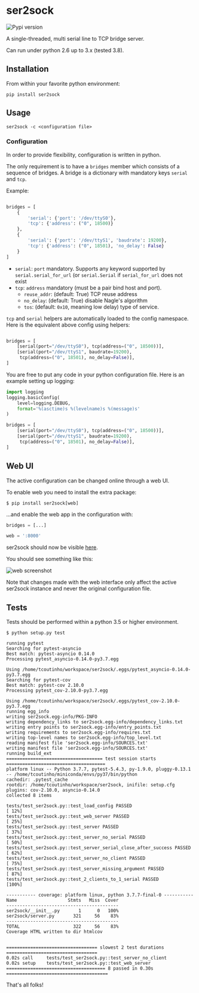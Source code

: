 # ser2sock

![Pypi version][pypi]

A single-threaded, multi serial line to TCP bridge server.

Can run under python 2.6 up to 3.x (tested 3.8).

## Installation

From within your favorite python environment:

```console
pip install ser2sock
```

## Usage

```console
ser2sock -c <configuration file>
```

### Configuration

In order to provide flexibility, configuration is written in python.

The only requirement is to have a `bridges` member which consists of a
sequence of bridges. A bridge is a dictionary with mandatory keys `serial`
and `tcp`.

Example:

```python

bridges = [
    {
        'serial': {'port': '/dev/ttyS0'},
        'tcp': {'address': ("0", 18500)}
    },
    {
        'serial': {'port': '/dev/ttyS1', 'baudrate': 19200},
        'tcp': {'address': ("0", 18501), 'no_delay': False}
    }
]
```

* `serial`: `port` mandatory. Supports any keyword supported by
  `serial.serial_for_url` (or `serial.Serial` if `serial_for_url` does not
  exist
* `tcp`: `address` mandatory (must be a pair bind host and port).
  * `reuse_addr`: (default: True) TCP reuse address
  * `no_delay`: (default: True) disable Nagle's algorithm
  * `tos`: (default: `0x10`, meaning low delay) type of service.

`tcp` and `serial` helpers are automatically loaded to the config namespace.
Here is the equivalent above config using helpers:

```python

bridges = [
    [serial(port="/dev/ttyS0"), tcp(address=("0", 18500))],
    [serial(port="/dev/ttyS1", baudrate=19200),
     tcp(address=("0", 18501), no_delay=False)],
]
```

You are free to put any code in your python configuration file.
Here is an example setting up logging:

```python
import logging
logging.basicConfig(
    level=logging.DEBUG,
    format='%(asctime)s %(levelname)s %(message)s'
)

bridges = [
    [serial(port="/dev/ttyS0"), tcp(address=("0", 18500))],
    [serial(port="/dev/ttyS1", baudrate=19200),
     tcp(address=("0", 18501), no_delay=False)],
]


```

## Web UI

The active configuration can be changed online through a web UI.

To enable web you need to install the extra package:

```console
$ pip install ser2sock[web]
```

...and enable the web app in the configuration with:

```python
bridges = [...]

web = ':8000'
```

ser2sock should now be visible [here](http://localhost:8000).

You should see something like this:

![web screenshot](web_screenshot.png)

Note that changes made with the web interface only affect the
active ser2sock instance and never the original configuration file.

## Tests

Tests should be performed within a python 3.5 or higher environment.

```console
$ python setup.py test

running pytest
Searching for pytest-asyncio
Best match: pytest-asyncio 0.14.0
Processing pytest_asyncio-0.14.0-py3.7.egg

Using /home/tcoutinho/workspace/ser2sock/.eggs/pytest_asyncio-0.14.0-py3.7.egg
Searching for pytest-cov
Best match: pytest-cov 2.10.0
Processing pytest_cov-2.10.0-py3.7.egg

Using /home/tcoutinho/workspace/ser2sock/.eggs/pytest_cov-2.10.0-py3.7.egg
running egg_info
writing ser2sock.egg-info/PKG-INFO
writing dependency_links to ser2sock.egg-info/dependency_links.txt
writing entry points to ser2sock.egg-info/entry_points.txt
writing requirements to ser2sock.egg-info/requires.txt
writing top-level names to ser2sock.egg-info/top_level.txt
reading manifest file 'ser2sock.egg-info/SOURCES.txt'
writing manifest file 'ser2sock.egg-info/SOURCES.txt'
running build_ext
==================================== test session starts =====================================
platform linux -- Python 3.7.7, pytest-5.4.3, py-1.9.0, pluggy-0.13.1 -- /home/tcoutinho/miniconda/envs/py37/bin/python
cachedir: .pytest_cache
rootdir: /home/tcoutinho/workspace/ser2sock, inifile: setup.cfg
plugins: cov-2.10.0, asyncio-0.14.0
collected 8 items

tests/test_ser2sock.py::test_load_config PASSED                                        [ 12%]
tests/test_ser2sock.py::test_web_server PASSED                                         [ 25%]
tests/test_ser2sock.py::test_server PASSED                                             [ 37%]
tests/test_ser2sock.py::test_server_no_serial PASSED                                   [ 50%]
tests/test_ser2sock.py::test_server_serial_close_after_success PASSED                  [ 62%]
tests/test_ser2sock.py::test_server_no_client PASSED                                   [ 75%]
tests/test_ser2sock.py::test_server_missing_argument PASSED                            [ 87%]
tests/test_ser2sock.py::test_2_clients_to_1_serial PASSED                              [100%]

----------- coverage: platform linux, python 3.7.7-final-0 -----------
Name                   Stmts   Miss  Cover
------------------------------------------
ser2sock/__init__.py       1      0   100%
ser2sock/server.py       321     56    83%
------------------------------------------
TOTAL                    322     56    83%
Coverage HTML written to dir htmlcov


================================== slowest 2 test durations ==================================
0.02s call     tests/test_ser2sock.py::test_server_no_client
0.02s setup    tests/test_ser2sock.py::test_web_server
===================================== 8 passed in 0.30s ======================================
```

That's all folks!

[pypi]: https://img.shields.io/pypi/pyversions/ser2sock.svg
